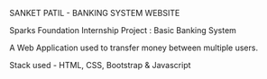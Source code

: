 SANKET PATIL - BANKING SYSTEM WEBSITE

Sparks Foundation Internship Project : Basic Banking System

A Web Application used to transfer money between multiple users.

Stack used - HTML, CSS, Bootstrap & Javascript 
